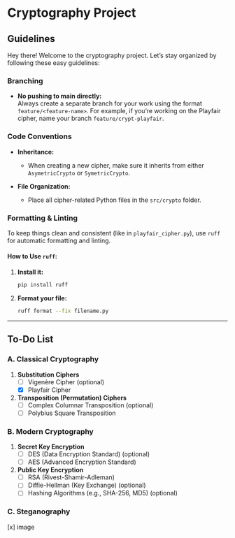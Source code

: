 # Cryptography Project  

## Guidelines  

Hey there! Welcome to the cryptography project. Let’s stay organized by following these easy guidelines:  

### Branching  
- **No pushing to main directly:**  
  Always create a separate branch for your work using the format `feature/<feature-name>`. For example, if you’re working on the Playfair cipher, name your branch `feature/crypt-playfair`.  

### Code Conventions  
- **Inheritance:**  
  - When creating a new cipher, make sure it inherits from either `AsymetricCrypto` or `SymetricCrypto`.  

- **File Organization:**  
  - Place all cipher-related Python files in the `src/crypto` folder.  

### Formatting & Linting  
To keep things clean and consistent (like in `playfair_cipher.py`), use `ruff` for automatic formatting and linting.  

#### How to Use `ruff`:  
1. **Install it:**  
   ```bash  
   pip install ruff  
   ```  
2. **Format your file:**  
   ```bash  
   ruff format --fix filename.py  
   ```  


---

## To-Do List  

### A. Classical Cryptography  
1. **Substitution Ciphers**  
   - [ ] Vigenère Cipher (optional)  
   - [x] Playfair Cipher  

2. **Transposition (Permutation) Ciphers**  
   - [ ] Complex Columnar Transposition  (optional)  
   - [ ] Polybius Square Transposition  

### B. Modern Cryptography  
1. **Secret Key Encryption**  
   - [ ] DES (Data Encryption Standard)  (optional)  
   - [ ] AES (Advanced Encryption Standard)  

2. **Public Key Encryption**  
   - [ ] RSA (Rivest-Shamir-Adleman)  
   - [ ] Diffie-Hellman (Key Exchange)  (optional)  
   - [ ] Hashing Algorithms (e.g., SHA-256, MD5)  (optional) 
  
### C. Steganography
   [x] image
